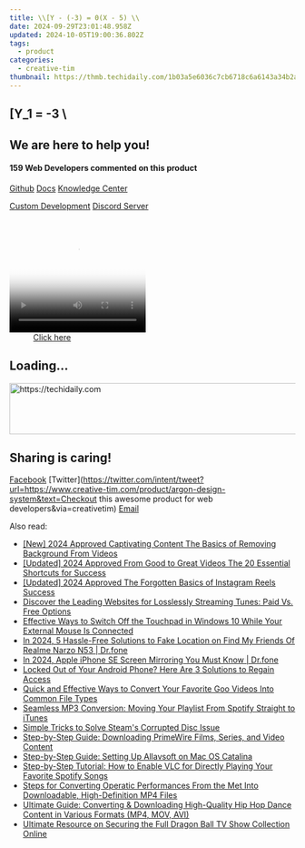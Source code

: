 ```yaml
---
title: \\[Y - (-3) = 0(X - 5) \\
date: 2024-09-29T23:01:48.958Z
updated: 2024-10-05T19:00:36.802Z
tags:
  - product
categories:
  - creative-tim
thumbnail: https://thmb.techidaily.com/1b03a5e6036c7cb6718c6a6143a34b2abcea9ecc6759bad1a07ac3acb8c3b3dd.jpg
---
```


## \[Y_1 = -3 \

## We are here to help you!

#### 159 Web Developers commented on this product

[Github](https://github.com/creativetimofficial/argon-design-system) [Docs](https://tools.techidaily.com/creative-tim/products/) [Knowledge Center](https://tools.techidaily.com/creative-tim/products/) 

[Custom Development](https://tools.techidaily.com/creative-tim/products/) [Discord Server](https://discord.com/invite/FhCJCaHdQa) 

<!-- affiliate ads begin -->
<span id="1912746">
					<video width="240" height="200" style="cursor:pointer"
           poster="//a.impactradius-go.com/display-clicktoplayimage/1912746.png"
           onclick="if(!this.playClicked){this.play();this.setAttribute('controls',true);this.playClicked=true;}">
	   <source src="//a.impactradius-go.com/display-ad/20231-1912746">
	   <img src="//a.impactradius-go.com/display-clicktoplayimage/1912746.png" style="border: none; height: 100%; width: 100%; object-fit: contain">
	</video>
	<div style="width:150px;text-align:center"><a href="javascript:window.open(decodeURIComponent('https%3A%2F%2Fmindmanager.sjv.io%2Fc%2F5597632%2F1912746%2F20231'), '_blank');void(0);">Click here</a></div>
</span>
<img height="0" width="0" src="https://imp.pxf.io/i/5597632/1912746/20231" style="position:absolute;visibility:hidden;" border="0" />
<!-- affiliate ads end -->

## Loading...

<!-- affiliate ads begin -->
<a href="https://imp.i110150.net/c/5597632/798165/11305" target="_top" id="798165">
  <img src="//a.impactradius-go.com/display-ad/11305-798165" border="0" alt="https://techidaily.com" width="728" height="90"/>
</a>
<img height="0" width="0" src="https://imp.i110150.net/i/5597632/798165/11305" style="position:absolute;visibility:hidden;" border="0" />
<!-- affiliate ads end -->

## Sharing is caring!

[Facebook](https://www.facebook.com/sharer/sharer.php?u=https://www.creative-tim.com/product/argon-design-system?src=sdkpreparse) [Twitter](https://twitter.com/intent/tweet?url=https://www.creative-tim.com/product/argon-design-system&text=Checkout this awesome product for web developers&via=creativetim) [Email](https://tools.techidaily.com/creative-tim/products/)

<ins class="adsbygoogle"
     style="display:block"
     data-ad-format="autorelaxed"
     data-ad-client="ca-pub-7571918770474297"
     data-ad-slot="1223367746"></ins>

<ins class="adsbygoogle"
     style="display:block"
     data-ad-client="ca-pub-7571918770474297"
     data-ad-slot="8358498916"
     data-ad-format="auto"
     data-full-width-responsive="true"></ins>

<span class="atpl-alsoreadstyle">Also read:</span>
<div><ul>
<li><a href="https://facebook-record-videos.techidaily.com/new-2024-approved-captivating-content-the-basics-of-removing-background-from-videos/"><u>[New] 2024 Approved Captivating Content The Basics of Removing Background From Videos</u></a></li>
<li><a href="https://youtube-docs.techidaily.com/ed-2024-approved-from-good-to-great-videos-the-20-essential-shortcuts-for-success/"><u>[Updated] 2024 Approved From Good to Great Videos The 20 Essential Shortcuts for Success</u></a></li>
<li><a href="https://instagram-clips.techidaily.com/updated-2024-approved-the-forgotten-basics-of-instagram-reels-success/"><u>[Updated] 2024 Approved The Forgotten Basics of Instagram Reels Success</u></a></li>
<li><a href="https://tech-hub.techidaily.com/discover-the-leading-websites-for-losslessly-streaming-tunes-paid-vs-free-options/"><u>Discover the Leading Websites for Losslessly Streaming Tunes: Paid Vs. Free Options</u></a></li>
<li><a href="https://win-howtos.techidaily.com/effective-ways-to-switch-off-the-touchpad-in-windows-10-while-your-external-mouse-is-connected/"><u>Effective Ways to Switch Off the Touchpad in Windows 10 While Your External Mouse Is Connected</u></a></li>
<li><a href="https://fake-location.techidaily.com/in-2024-5-hassle-free-solutions-to-fake-location-on-find-my-friends-of-realme-narzo-n53-drfone-by-drfone-virtual-android/"><u>In 2024, 5 Hassle-Free Solutions to Fake Location on Find My Friends Of Realme Narzo N53 | Dr.fone</u></a></li>
<li><a href="https://screen-mirror.techidaily.com/in-2024-apple-iphone-se-screen-mirroring-you-must-know-drfone-by-drfone-ios/"><u>In 2024, Apple iPhone SE Screen Mirroring You Must Know | Dr.fone</u></a></li>
<li><a href="https://android-unlock.techidaily.com/locked-out-of-your-android-phone-here-are-3-solutions-to-regain-access-by-drfone-android/"><u>Locked Out of Your Android Phone? Here Are 3 Solutions to Regain Access</u></a></li>
<li><a href="https://win-news.techidaily.com/quick-and-effective-ways-to-convert-your-favorite-goo-videos-into-common-file-types/"><u>Quick and Effective Ways to Convert Your Favorite Goo Videos Into Common File Types</u></a></li>
<li><a href="https://win-news.techidaily.com/seamless-mp3-conversion-moving-your-playlist-from-spotify-straight-to-itunes/"><u>Seamless MP3 Conversion: Moving Your Playlist From Spotify Straight to iTunes</u></a></li>
<li><a href="https://win-answers.techidaily.com/simple-tricks-to-solve-steams-corrupted-disc-issue/"><u>Simple Tricks to Solve Steam's Corrupted Disc Issue</u></a></li>
<li><a href="https://win-news.techidaily.com/step-by-step-guide-downloading-primewire-films-series-and-video-content/"><u>Step-by-Step Guide: Downloading PrimeWire Films, Series, and Video Content</u></a></li>
<li><a href="https://win-news.techidaily.com/step-by-step-guide-setting-up-allavsoft-on-mac-os-catalina/"><u>Step-by-Step Guide: Setting Up Allavsoft on Mac OS Catalina</u></a></li>
<li><a href="https://win-news.techidaily.com/step-by-step-tutorial-how-to-enable-vlc-for-directly-playing-your-favorite-spotify-songs/"><u>Step-by-Step Tutorial: How to Enable VLC for Directly Playing Your Favorite Spotify Songs</u></a></li>
<li><a href="https://win-news.techidaily.com/steps-for-converting-operatic-performances-from-the-met-into-downloadable-high-definition-mp4-files/"><u>Steps for Converting Operatic Performances From the Met Into Downloadable, High-Definition MP4 Files</u></a></li>
<li><a href="https://win-news.techidaily.com/ultimate-guide-converting-and-downloading-high-quality-hip-hop-dance-content-in-various-formats-mp4-mov-avi/"><u>Ultimate Guide: Converting & Downloading High-Quality Hip Hop Dance Content in Various Formats (MP4, MOV, AVI)</u></a></li>
<li><a href="https://win-news.techidaily.com/ultimate-resource-on-securing-the-full-dragon-ball-tv-show-collection-online/"><u>Ultimate Resource on Securing the Full Dragon Ball TV Show Collection Online</u></a></li>
</ul></div>

